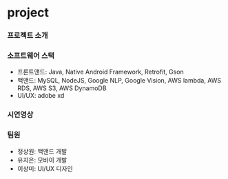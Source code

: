 # project

### 프로젝트 소개

### 소프트웨어 스택
- 프론트앤드: Java, Native Android Framework, Retrofit, Gson
- 백앤드: MySQL, NodeJS, Google NLP, Google Vision, AWS lambda, AWS RDS, AWS S3, AWS DynamoDB
- UI/UX: adobe xd

### 시연영상

### 팀원 
- 정상원: 백앤드 개발
- 유지은: 모바이 개발
- 이상미: UI/UX 디자인
